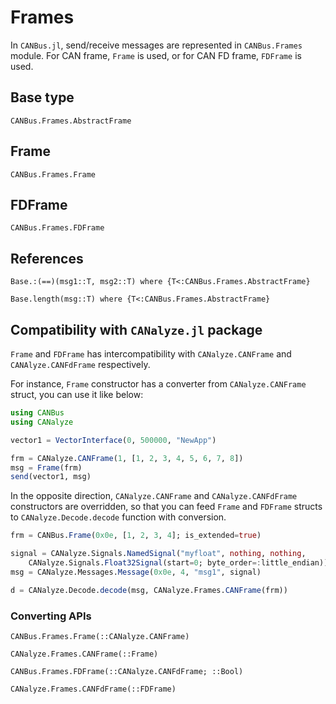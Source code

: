 # Frames

In `CANBus.jl`, send/receive messages are represented in `CANBus.Frames` module.
For CAN frame, `Frame` is used, or for CAN FD frame, `FDFrame` is used.

## Base type

```@docs
CANBus.Frames.AbstractFrame
```

## Frame

```@docs
CANBus.Frames.Frame
```

## FDFrame

```@docs
CANBus.Frames.FDFrame
```

## References

```@docs
Base.:(==)(msg1::T, msg2::T) where {T<:CANBus.Frames.AbstractFrame}
```

```@docs
Base.length(msg::T) where {T<:CANBus.Frames.AbstractFrame}
```

## Compatibility with `CANalyze.jl` package

`Frame` and `FDFrame` has intercompatibility with `CANalyze.CANFrame` and `CANAlyze.CANFdFrame` respectively.

For instance, `Frame` constructor has a converter from `CANalyze.CANFrame` struct, you can use it like below:

```jl
using CANBus
using CANalyze

vector1 = VectorInterface(0, 500000, "NewApp")

frm = CANalyze.CANFrame(1, [1, 2, 3, 4, 5, 6, 7, 8])
msg = Frame(frm)
send(vector1, msg)
```

In the opposite direction, `CANalyze.CANFrame` and `CANalyze.CANFdFrame` constructors are overridden, 
so that you can feed `Frame` and `FDFrame` structs to `CANalyze.Decode.decode` function with conversion.

```jl
frm = CANBus.Frame(0x0e, [1, 2, 3, 4]; is_extended=true)

signal = CANalyze.Signals.NamedSignal("myfloat", nothing, nothing,
    CANalyze.Signals.Float32Signal(start=0; byte_order=:little_endian))
msg = CANalyze.Messages.Message(0x0e, 4, "msg1", signal)

d = CANalyze.Decode.decode(msg, CANalyze.Frames.CANFrame(frm))
```

### Converting APIs

```@docs
CANBus.Frames.Frame(::CANalyze.CANFrame)
```

```@docs
CANalyze.Frames.CANFrame(::Frame)
```

```@docs
CANBus.Frames.FDFrame(::CANalyze.CANFdFrame; ::Bool)
```

```@docs
CANalyze.Frames.CANFdFrame(::FDFrame)
```